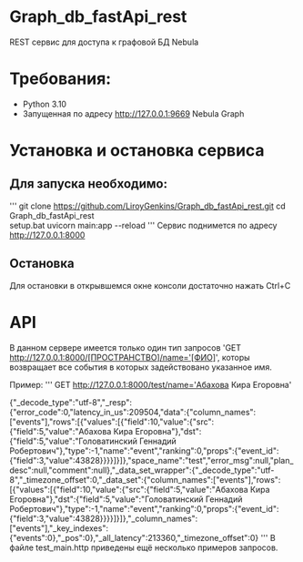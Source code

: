 # Graph_db_fastApi_rest
REST сервис для доступа к графовой БД Nebula

# Требования:
* Python 3.10
* Запущенная по адресу http://127.0.0.1:9669 Nebula Graph

# Установка и остановка сервиса
## Для запуска необходимо:
'''
git clone https://github.com/LiroyGenkins/Graph_db_fastApi_rest.git
cd Graph_db_fastApi_rest  
setup.bat 
uvicorn main:app --reload
'''
Сервис поднимется по адресу http://127.0.0.1:8000

## Остановка
Для остановки в открывшемся окне консоли достаточно нажать Ctrl+C

# API
В данном сервере имеется только один тип запросов 'GET http://127.0.0.1:8000/[ПРОСТРАНСТВО]/name='[ФИО]', которы возвращает все события в которых задействовано указанное имя.

Пример:
'''
GET http://127.0.0.1:8000/test/name='Абахова Кира Егоровна'

{"_decode_type":"utf-8","_resp":{"error_code":0,"latency_in_us":209504,"data":{"column_names":["events"],"rows":[{"values":[{"field":10,"value":{"src":{"field":5,"value":"Абахова Кира Егоровна"},"dst":{"field":5,"value":"Головатинский Геннадий Робертович"},"type":-1,"name":"event","ranking":0,"props":{"event_id":{"field":3,"value":43828}}}}]}]},"space_name":"test","error_msg":null,"plan_desc":null,"comment":null},"_data_set_wrapper":{"_decode_type":"utf-8","_timezone_offset":0,"_data_set":{"column_names":["events"],"rows":[{"values":[{"field":10,"value":{"src":{"field":5,"value":"Абахова Кира Егоровна"},"dst":{"field":5,"value":"Головатинский Геннадий Робертович"},"type":-1,"name":"event","ranking":0,"props":{"event_id":{"field":3,"value":43828}}}}]}]},"_column_names":["events"],"_key_indexes":{"events":0},"_pos":0},"_all_latency":213360,"_timezone_offset":0}
'''
В файле test_main.http приведены ещё несколько примеров запросов.